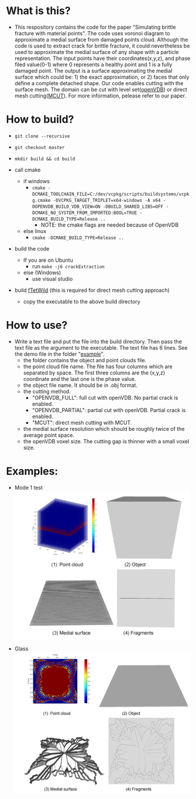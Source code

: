 
# What is this?

* This respository contains the code for the paper "Simulating brittle fracture with material points". The code uses voronoi diagram to approximate a medial surface from damaged points cloud. Although the code is used to extract crack for brittle fracture, it could nevertheless be used to approximate the medial surface of any shape with a particle representation. The input points have their coordinates(x,y,z), and phase filed value(0-1) where 0 represents a healthy point and 1 is a fully damaged point. The output is a surface approximating the medial surface which could be: 1) the exact approximation, or 2) faces that only define a complete detached shape. Our code enables cutting with the surface mesh. The domain can be cut with level set([openVDB](https://github.com/AcademySoftwareFoundation/openvdb.git)) or direct mesh cutting([MCUT](https://github.com/cutdigital/mcut.git)). For more information, pelease refer to our paper.

# How to build?

* `git clone --recursive`
* `git checkout master`
* `mkdir build && cd build`
* call cmake
    - if windows
        * `cmake -DCMAKE_TOOLCHAIN_FILE=C:/dev/vcpkg/scripts/buildsystems/vcpkg.cmake -DVCPKG_TARGET_TRIPLET=x64-windows -A x64 -DOPENVDB_BUILD_VDB_VIEW=ON -DBUILD_SHARED_LIBS=OFF -DCMAKE_NO_SYSTEM_FROM_IMPORTED:BOOL=TRUE -DCMAKE_BUILD_TYPE=Release ..`
          - NOTE: the cmake flags are needed because of OpenVDB
    - else linux
        * `cmake -DCMAKE_BUILD_TYPE=Release ..`
    
* build the code
    - If you are on Ubuntu 
        * run `make -j6 crackExtraction` 
    - else (Windows)
        * use visual studio

* build [fTetWild](https://github.com/wildmeshing/fTetWild.git) (this is required for direct mesh cutting approach)
    - copy the executable to the above build directory

# How to use?
* Write a text file and put the file into the build directory. Then pass the text file as the argument to the executable. The text file has 6 lines. See the demo file in the folder "[example](./example/glass/input.txt)".
    - the folder contains the object and point clouds file.
    - the point cloud file name. The file has four columns which are separated by space. The first three columns are the (x,y,z) coordinate and the last one is the phase value.
    - the object file name. It should be in .obj format.
    - the cutting method.
        * "OPENVDB_FULL": full cut with openVDB. No partial crack is enabled.
        * "OPENVDB_PARTIAL": partial cut with openVDB. Partial crack is enabled.
        * "MCUT": direct mesh cutting with MCUT.        
    - the medial surface resolution which should be roughly twice of the average point space.
    - the openVDB voxel size. The cutting gap is thinner with a small voxel size.

# Examples: 

* Mode 1 test 
![](./example/mode1/mode1.png)

* Glass
![](./example/glass/glass.png)

